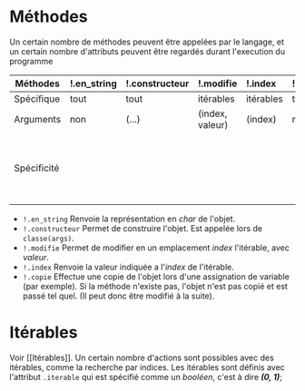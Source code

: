 # Méthodes 
Un certain nombre de méthodes peuvent être appelées par le langage, et un certain nombre d'attributs peuvent être regardés durant l'execution du programme

| Méthodes    | !.en_string | !.constructeur | !.modifie       | !.index   | !.copie | !.argument                                                                                          |
| ----------- | ----------- | -------------- | --------------- |:--------- | ------- | --------------------------------------------------------------------------------------------------- |
| Spécifique  | tout        | tout           | itérables       | itérables | tout    | tout                                                                                                | 
| Arguments   | non         | (...)          | (index, valeur) | (index)   | non        | (nom_fonction)                                                                                      |
| Spécificité |             |                |                 |           |         | N'est pas appelée pour la construction de nouvel objet (c'est à dire pas pour !classe.constructeur) |

- `!.en_string`
	Renvoie la représentation en _char_ de l'objet.
- `!.constructeur` 
	Permet de construire l'objet. Est appelée lors de `classe(args)`.
- `!.modifie` 
	Permet de modifier en un emplacement _index_ l'itérable, avec _valeur_.
- `!.index` 
	Renvoie la valeur indiquée a l'_index_ de l'itérable.
- `!.copie`
	Effectue une copie de l'objet lors d'une assignation de variable (par exemple).  Si la méthode n'existe pas, l'objet n'est pas copié et est passé tel quel. (Il peut donc être modifié à la suite).

# Itérables
Voir [[Itérables]].
Un certain nombre d'actions sont possibles avec des itérables,  comme la recherche par indices.
Les itérables sont définis avec l'attribut `.iterable` qui est spécifié comme un _booléen_, c'est à dire **_(0, 1)_**;





